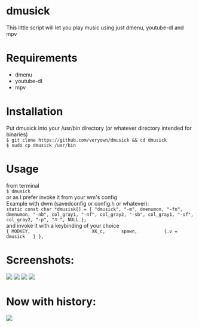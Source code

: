 # dmusick
This little script will let you play music using just dmenu, youtube-dl and mpv


# Requirements 
  - dmenu
  - youtube-dl 
  - mpv 
  
 # Installation 
 
  Put dmusick into your /usr/bin directory (or whatever directory intended for binaries) <br />
    ```$ git clone https://github.com/veryown/dmusick && cd dmusick``` <br />
    ```$ sudo cp dmusick /usr/bin```
  
  # Usage 
   from terminal<br />
      ```$ dmusick```<br />
   or as I prefer invoke it from your wm's config <br />
      Example with dwm (savedconfig or config.h or whatever): <br />
     ```static const char *dmusisk[] = { "dmusick", "-m", dmenumon, "-fn", dmenumon, "-nb", col_gray1, "-nf", col_gray2, "-sb", col_gray1, "-sf", col_gray2, "-p", "♬ ", NULL };```<br />
      and invoke it with a keybinding of your choice <br />
      ```{ MODKEY,                       XK_c,      spawn,          {.v = dmusick   } },```<br />
  
  
  # Screenshots: 
  
 ![](https://github.com/veryown/dmusick/blob/master/27May_12-07-05.png)
 ![](https://github.com/veryown/dmusick/blob/master/27May_12-07-23.png)
 ![](https://github.com/veryown/dmusick/blob/master/27May_12-07-37.png)
 ![](https://github.com/veryown/dmusick/blob/master/27May_12-07-54.png)
 
 # Now with history: 
  	
 ![](https://github.com/veryown/dmusick/blob/master/27May_14-02-08.png)

